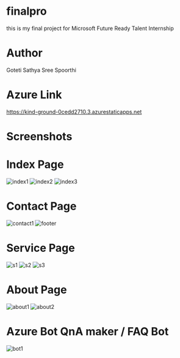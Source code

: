 # finalpro
this is my final project for Microsoft Future Ready Talent Internship
# Author
Goteti Sathya Sree Spoorthi

# Azure Link 
https://kind-ground-0cedd2710.3.azurestaticapps.net
# Screenshots
# Index Page
![index1](https://github.com/spoorthiGoteti/finalpro/assets/128583755/5e6a1923-21e7-44a5-97c5-7797bd0807eb)
![index2](https://github.com/spoorthiGoteti/finalpro/assets/128583755/165b2b51-081f-417c-a7a4-50a4fd9311ef)
![index3](https://github.com/spoorthiGoteti/finalpro/assets/128583755/aaecd76c-7e0d-47a0-a120-6c9d247ca70c)

# Contact Page
![contact1](https://github.com/spoorthiGoteti/finalpro/assets/128583755/5bb30211-b56b-4b7d-a830-30a308919296)
![footer](https://github.com/spoorthiGoteti/finalpro/assets/128583755/be010988-e03a-4779-9d57-edcf3593eb5c)

# Service Page
![s1](https://github.com/spoorthiGoteti/finalpro/assets/128583755/50542cfb-3538-439e-8b3e-7bad9144c37d)
![s2](https://github.com/spoorthiGoteti/finalpro/assets/128583755/11e6488c-886d-4cd8-9821-080e2abb7c00)
![s3](https://github.com/spoorthiGoteti/finalpro/assets/128583755/e502fd54-6612-404b-9b48-9e00d126ff05)

# About Page
![about1](https://github.com/spoorthiGoteti/finalpro/assets/128583755/3870ebec-4c33-4874-89e3-3dd5f78f9d39)
![about2](https://github.com/spoorthiGoteti/finalpro/assets/128583755/134c5a67-d077-438c-9b85-3e786288ca90)

# Azure Bot QnA maker / FAQ Bot
![bot1](https://github.com/spoorthiGoteti/finalpro/assets/128583755/05bc36d5-0254-461e-b6e0-a2cbdae89eb3)
